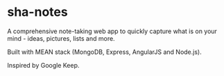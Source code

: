 # sha-notes

A comprehensive note-taking web app to quickly capture what is on your mind - ideas, pictures, lists and more.

Built with MEAN stack (MongoDB, Express, AngularJS and Node.js). 

Inspired by Google Keep.

